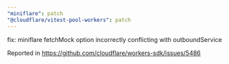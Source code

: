 ```yaml
---
"miniflare": patch
"@cloudflare/vitest-pool-workers": patch
---
```


fix: miniflare fetchMock option incorrectly conflicting with outboundService

Reported in https://github.com/cloudflare/workers-sdk/issues/5486
